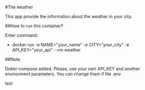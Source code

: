 #The weather

This app provide the information about the weather in your city.

##How to run this container?

Enter command:
- docker run -e NAME="your_name" -e CITY="your_city" -e API_KEY="your_api" --rm weather

##Note

Doker-compose added.
Please, use your own API_KEY and another environment parameters. You can change them if file .env

test
